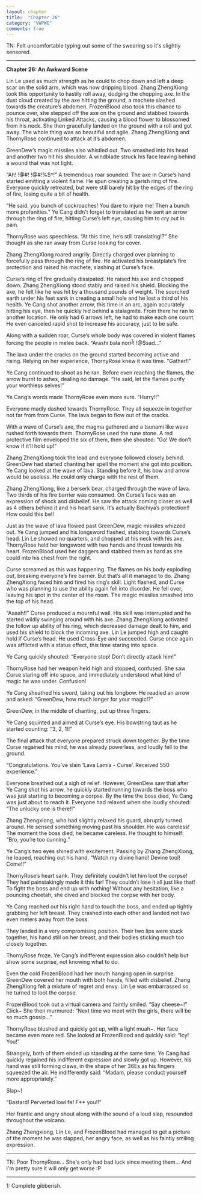 ```yaml
---
layout: chapter
title:  "Chapter 26"
category: "VWPWE"
comments: true
---
```


TN: Felt uncomfortable typing out some of the swearing so it's slightly sensored.

---

**Chapter 26: An Awkward Scene**
 
Lin Le used as much strength as he could to chop down and left a deep scar on the solid arm, which was now dripping blood. Zhang ZhengXiong took this opportunity to hastily roll away, dodging the chopping axe. In the dust cloud created by the axe hitting the ground, a machete slashed towards the creature’s abdomen.  FrozenBlood also took this chance to pounce over, she stepped off the axe on the ground and stabbed towards his throat, activating Linked Attacks, causing a blood flower to blossomed from his neck. She then gracefully landed on the ground with a roll and got away. The whole thing was so beautiful and agile. Zhang ZhengXiong and ThornyRose continued to attack at it’s abdomen.
 
GreenDew’s magic missiles also whistled out. Two smashed into his head and another two hit his shoulder. A windblade struck his face leaving behind a wound that was not light.
 
“Ah! !@#! !@#$!$%$^!” A tremendous roar sounded. The axe in Curse’s hand started emitting a violent flame. He spun creating a garish ring of fire. Everyone quickly retreated, but were still barely hit by the edges of the ring of fire, losing quite a bit of health.
 
“He said, you bunch of cockroaches! You dare to injure me! Then a bunch more profanities.” Ye Cang didn’t forget to translated as he sent an arrow through the ring of fire, hitting Curse’s left eye, causing him to cry out in pain.
 
ThornyRose was speechless. “At this time, he’s still translating!?” She thought as she ran away from Curse looking for cover.
 
Zhang ZhengXiong roared angrily. Directly charged over planning to forcefully pass through the ring of fire. He activated his breastplate’s fire protection and raised his machete, slashing at Curse’s face.

Curse’s ring of fire gradually dissipated. He raised his axe and chopped down. Zhang ZhengXiong stood stably and raised his shield. Blocking the axe, he felt like he was hit by a thousand pounds of weight. The scorched earth under his feet sank in creating a small hole and he lost a third of his health. Ye Cang shot another arrow, this time in an arc, again accurately hitting his eye, then he quickly hid behind a stalagmite. From there he ran to another location. He only had 6 arrows left, he had to make each one count. He even canceled rapid shot to increase his accuracy, just to be safe. 

Along with a sudden roar, Curse’s whole body was covered in violent flames forcing the people in melee back. “Arashi bala nori<sup>[1](#footnote1)</sup>! !@$sad...”

The lava under the cracks on the ground started becoming active and rising. Relying on her experience, ThornyRose knew it was time. “Gather!!”
 
Ye Cang continued to shoot as he ran. Before even reaching the flames, the arrow burnt to ashes, dealing no damage. “He said, let the flames purify your worthless selves!”
 
Ye Cang’s words made ThornyRose even more sure. “Hurry!!”
 
Everyone madly dashed towards ThornyRose. They all squeeze in together not far from from Curse. The lava began to flow out of the cracks. 
 
With a wave of Curse’s axe, the magma gathered and a tsunami like wave rushed forth towards them. ThornyRose used the rune stone. A red protective film enveloped the six of them, then she shouted: “Go! We don’t know if it’ll hold up!”
 
Zhang ZhengXiong took the lead and everyone followed closely behind. GreenDew had started chanting her spell the moment she got into position. Ye Cang looked at the wave of lava. Standing before it, his bow and arrow would be useless. He could only charge with the rest of them.
 
Zhang ZhengXiong, like a berserk bear, charged through the wave of lava. Two thirds of his fire barrier was consumed. On Curse’s face was an expression of shock and disbelief. He saw the attack coming closer as well as 4 others behind it and his heart sank. It’s actually Bachiya’s protection!! How could this be!!
 
Just as the wave of lava flowed past GreenDew, magic missiles whizzed out. Ye Cang jumped and his longsword flashed, stabbing towards Curse’s head. Lin Le showed no quarters, and chopped at his neck with his axe. ThornyRose held her longsword with two hands and thrust towards his heart. FrozenBlood used her daggers and stabbed them as hard as she could into his chest from the right. 
 
Curse screamed as this was happening. The flames on his body exploding out, breaking everyone’s fire barrier. But that’s all it managed to do. Zhang ZhengXiong faced him and fired his ring’s skill. Light flashed, and Curse who was planning to use the ability again fell into disorder. He fell over, leaving his spot in the center of the room. The magic missiles smashed into the top of his head.
 
“Aaaah!!” Curse produced a mournful wail. His skill was interrupted and he started wildly swinging around with his axe. Zhang ZhengXiong activated the follow up ability of his ring, which decreased damage dealt to him, and used his shield to block the incoming axe. Lin Le jumped high and caught hold if Curse’s head. He used Cross-Eye and succeeded. Curse once again was afflicted with a status effect, this time staring into space.
 
Ye Cang quickly shouted: “Everyone stop! Don’t directly attack him!”
 
ThornyRose had her weapon held high and stopped, confused. She saw Curse staring off into space, and immediately understood what kind of magic he was under. Confusion!
 
Ye Cang sheathed his sword, taking out his longbow. He readied an arrow and asked: “GreenDew, how much longer for your magic!?”
 
GreenDew, in the middle of chanting, put up three fingers. 
 
Ye Cang squinted and aimed at Curse’s eye. His bowstring taut as he started counting: “3, 2, 1!!”
 
The final attack that everyone prepared struck down together. By the time Curse regained his mind, he was already powerless, and loudly fell to the ground.
 
“Congratulations. You’ve slain ‘Lava Lamia - Curse’. Received 550 experience.”
 
Everyone breathed out a sigh of relief. However, GreenDew saw that after Ye Cang shot his arrow, he quickly started running towards the boss who was just starting to becoming a corpse. By the time the boss died, Ye Cang was just about to reach it. Everyone had relaxed when she loudly shouted: “The unlucky one is there!!”
 
Zhang Zhengxiong, who had slightly relaxed his guard, abruptly turned around. He sensed something moving past his shoulder. He was careless! The moment the boss died, he became careless. He thought to himself: “Bro, you’re too cunning.” 
 
Ye Cang’s two eyes shined with excitement. Passing by Zhang ZhengXiong, he leaped, reaching out his hand. “Watch my divine hand! Devine tool! Come!!”

ThornyRose’s heart sank. They definitely couldn’t let him loot the corpse! They had painstakingly made it this far! They couldn’t lose it all just like that! To fight the boss and end up with nothing! Without any hesitation, like a pouncing cheetah, she dived and blocked the corpse with her body. 
 
Ye Cang reached out his right hand to touch the boss, and ended up tightly grabbing her left breast. They crashed into each other and landed not two even meters away from the boss.
 
They landed in a very compromising position. Their two lips were stuck together, his hand still on her breast, and their bodies sticking much too closely together.
 
ThornyRose froze. Ye Cang’s indifferent expression also couldn’t help but show some surprise, not knowing what to do. 
 
Even the cold FrozenBlood had her mouth hanging open in surprise. GreenDew covered her mouth with both hands, filled with disbelief. Zhang ZhengXiong felt a mixture of regret and envy. Lin Le was embarrassed so he turned to loot the corpse.
 
FrozenBlood took out a virtual camera and faintly smiled. “Say cheese~!” Click~ She then murmured: “Next time we meet with the girls, there will be so much gossip...”
 
ThornyRose blushed and quickly got up, with a light muah~. Her face became even more red. She looked at FrozenBlood and quickly said: “Icy! You!”
 
Strangely, both of them ended up standing at the same time. Ye Cang had quickly regained his indifferent expression and slowly got up. However, his hand was still forming claws, in the shape of her 36Es as his fingers squeezed the air. He indifferently said: “Madam, please conduct yourself more appropriately.”
 
Slap~!
 
“Bastard! Perverted lowlife! F** you!!”
 
Her frantic and angry shout along with the sound of a loud slap, resounded throughout the volcano.  
 
Zhang Zhengxiong, Lin Le, and FrozenBlood had managed to get a picture of the moment he was slapped, her angry face, as well as his faintly smiling expression.

---

TN: Poor ThornyRose... She's only had bad luck since meeting them... And I'm pretty sure it will only get worse :P

---

<a name="footnote1">1</a>: Complete gibberish.